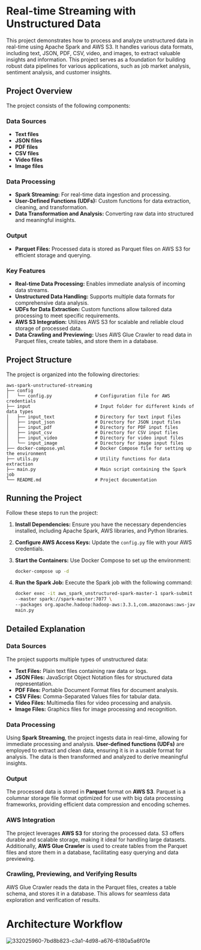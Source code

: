 # Real-time Streaming with Unstructured Data

This project demonstrates how to process and analyze unstructured data in real-time using Apache Spark and AWS S3. It handles various data formats, including text, JSON, PDF, CSV, video, and images, to extract valuable insights and information. This project serves as a foundation for building robust data pipelines for various applications, such as job market analysis, sentiment analysis, and customer insights.

## Project Overview

The project consists of the following components:

### Data Sources

- **Text files**
- **JSON files**
- **PDF files**
- **CSV files**
- **Video files**
- **Image files**

### Data Processing

- **Spark Streaming:** For real-time data ingestion and processing.
- **User-Defined Functions (UDFs):** Custom functions for data extraction, cleaning, and transformation.
- **Data Transformation and Analysis:** Converting raw data into structured and meaningful insights.

### Output

- **Parquet Files:** Processed data is stored as Parquet files on AWS S3 for efficient storage and querying.

### Key Features

- **Real-time Data Processing:** Enables immediate analysis of incoming data streams.
- **Unstructured Data Handling:** Supports multiple data formats for comprehensive data analysis.
- **UDFs for Data Extraction:** Custom functions allow tailored data processing to meet specific requirements.
- **AWS S3 Integration:** Utilizes AWS S3 for scalable and reliable cloud storage of processed data.
- **Data Crawling and Previewing:** Uses AWS Glue Crawler to read data in Parquet files, create tables, and store them in a database.

## Project Structure

The project is organized into the following directories:

```
aws-spark-unstructured-streaming
├── config
│   └── config.py                # Configuration file for AWS credentials 
├── input                        # Input folder for different kinds of data types
│   ├── input_text               # Directory for text input files
│   ├── input_json               # Directory for JSON input files
│   ├── input_pdf                # Directory for PDF input files
│   ├── input_csv                # Directory for CSV input files
│   ├── input_video              # Directory for video input files
│   └── input_image              # Directory for image input files
├── docker-compose.yml           # Docker Compose file for setting up the environment
├── utils.py                     # Utility functions for data extraction
├── main.py                      # Main script containing the Spark job
└── README.md                    # Project documentation
```

## Running the Project

Follow these steps to run the project:

1. **Install Dependencies:** Ensure you have the necessary dependencies installed, including Apache Spark, AWS libraries, and Python libraries.

2. **Configure AWS Access Keys:** Update the `config.py` file with your AWS credentials.

3. **Start the Containers:** Use Docker Compose to set up the environment:
   ```bash
   docker-compose up -d
   ```

4. **Run the Spark Job:** Execute the Spark job with the following command:
   ```bash
   docker exec -it aws_spark_unstructured-spark-master-1 spark-submit \
   --master spark://spark-master:7077 \
   --packages org.apache.hadoop:hadoop-aws:3.3.1,com.amazonaws:aws-java-sdk:1.11.469 \
   main.py
   ```

## Detailed Explanation

### Data Sources

The project supports multiple types of unstructured data:

- **Text Files:** Plain text files containing raw data or logs.
- **JSON Files:** JavaScript Object Notation files for structured data representation.
- **PDF Files:** Portable Document Format files for document analysis.
- **CSV Files:** Comma-Separated Values files for tabular data.
- **Video Files:** Multimedia files for video processing and analysis.
- **Image Files:** Graphics files for image processing and recognition.

### Data Processing

Using **Spark Streaming**, the project ingests data in real-time, allowing for immediate processing and analysis. **User-defined functions (UDFs)** are employed to extract and clean data, ensuring it is in a usable format for analysis. The data is then transformed and analyzed to derive meaningful insights.

### Output

The processed data is stored in **Parquet** format on **AWS S3**. Parquet is a columnar storage file format optimized for use with big data processing frameworks, providing efficient data compression and encoding schemes.

### AWS Integration

The project leverages **AWS S3** for storing the processed data. S3 offers durable and scalable storage, making it ideal for handling large datasets. Additionally, **AWS Glue Crawler** is used to create tables from the Parquet files and store them in a database, facilitating easy querying and data previewing.

### Crawling, Previewing, and Verifying Results

AWS Glue Crawler reads the data in the Parquet files, creates a table schema, and stores it in a database. This allows for seamless data exploration and verification of results.

# Architecture Workflow
 ![332025960-7bd8b823-c3a1-4d98-a676-6180a5a6f01e](https://github.com/user-attachments/assets/43d1a34c-5674-45b8-ba7b-20221f124227)

 
